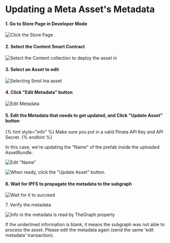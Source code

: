 # Updating a Meta Asset's Metadata

#### 1. Go to Store Page in Developer Mode

![Click the Store Page](<../../../.gitbook/assets/image (25) (1) (1) (1) (1).png>)

#### 2. Select the Content Smart Contract

![Select the Content collection to deploy the asset in](<../../../.gitbook/assets/image (20) (1) (1) (1) (1).png>)

#### 3. Select an Asset to edit

![Selecting Smol Ina asset](<../../../.gitbook/assets/image (20) (1).png>)

#### 4. Click "Edit Metadata" button

![Edit Metadata](<../../../.gitbook/assets/image (35).png>)

#### 5. Edit the Metadata that needs to get updated, and Click "Update Asset" button

{% hint style="info" %}
Make sure you put in a valid Pinata API Key and API Secret.
{% endhint %}

In this case, we're updating the "Name" of the prefab inside the uploaded AssetBundle.

![Edit "Name"](<../../../.gitbook/assets/image (38).png>)

![When ready, click the "Update Asset" button.](<../../../.gitbook/assets/image (12).png>)

#### 6. Wait for IPFS to propagate the metadata to the subgraph

![Wait for it to succeed](<../../../.gitbook/assets/image (8).png>)

7\. Verify the metadata

![Info in the metadata is read by TheGraph properly](<../../../.gitbook/assets/image (43) (1).png>)

If the underlined information is blank, it means the subgraph was not able to process the asset. Please edit the metadata again (send the same 'edit metadata' transaction).
